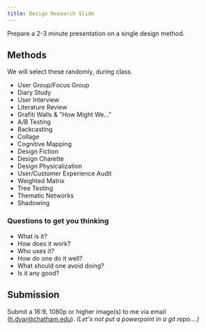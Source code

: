 ```yaml
---
title: Design Research Slide
---
```

Prepare a 2-3 minute presentation on a single design method.

## Methods
We will select these randomly, during class.

- User Group/Focus Group
- Diary Study
- User Interview
- Literature Review
- Grafiti Walls & "How Might We..." 
- A/B Testing
- Backcasting
- Collage
- Cognitive Mapping
- Design Fiction
- Design Charette
- Design Physicalization
- User/Customer Experience Audit
- Weighted Matrix
- Tree Testing
- Thematic Networks
- Shadowing

### Questions to get you thinking
- What is it?
- How does it work?
- Who uses it?
- How do one do it well?
- What should one avoid doing?
- Is it any good?

## Submission
Submit a 16:9, 1080p or higher image(s) to me via email (h.dyar@chatham.edu). *(Let's not put a powerpoint in a git repo....)*
